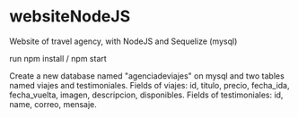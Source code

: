 # websiteNodeJS
Website of travel agency, with NodeJS and Sequelize (mysql)

run npm install / npm start

Create a new database named "agenciadeviajes" on mysql and two tables named viajes and testimoniales.
Fields of viajes:
id, titulo, precio, fecha_ida, fecha_vuelta, imagen, descripcion, disponibles.
Fields of testimoniales:
id, name, correo, mensaje.
